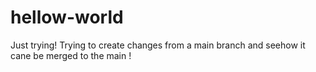 # hellow-world
Just trying!
Trying to create changes from a main branch and seehow it cane be merged to the main !
